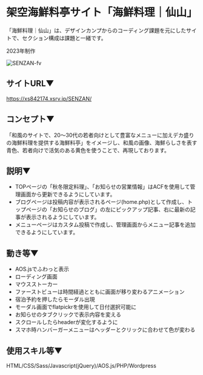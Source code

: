 # 架空海鮮料亭サイト「海鮮料理｜仙山」
「海鮮料理｜仙山」は、デザインカンプからのコーディング課題を元にしたサイトで、セクション構成は課題と一緒です。

2023年制作

![SENZAN-fv](https://github.com/user-attachments/assets/eccae92d-dc81-43b7-8655-4a72ca4742ac)

## サイトURL▼
https://xs842174.xsrv.jp/SENZAN/

## コンセプト▼
「和風のサイトで、20〜30代の若者向けとして豊富なメニューに加えデカ盛りの海鮮料理を提供する海鮮料亭」をイメージし、和風の画像、海鮮らしさを表す青色、若者向けで活気のある黄色を使うことで、再現しております。

## 説明▼
- TOPページの「秋冬限定料理」、「お知らせの営業情報」はACFを使用して管理画面から更新できるようにしています。
- ブログページは投稿内容が表示されるページ(home.php)として作成し、トップページの「お知らせのブログ」の左にピックアップ記事、右に最新の記事が表示されるようにしています。
- メニューページはカスタム投稿で作成し、管理画面からメニュー記事を追加できるようにしています。

## 動き等▼
- AOS.jsでふわっと表示
- ローディング画面
- マウスストーカー
- ファーストビューは時間経過とともに画面が移り変わるアニメーション
- 宿泊予約を押したらモーダル出現
- モーダル画面でflatpickrを使用して日付選択可能に
- お知らせのタブクリックで表示内容を変える
- スクロールしたらheaderが変化するように
- スマホ時ハンバーガーメニューはヘッダーとクリックに合わせて色が変わる


## 使用スキル等▼
HTML/CSS/Sass/Javascript(jQuery)/AOS.js/PHP/Wordpress













